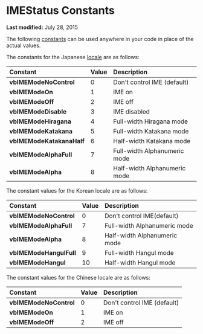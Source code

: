 
# IMEStatus Constants

 **Last modified:** July 28, 2015

The following  [constants](b8bdf64f-5920-1ae9-16d0-b26d09524a30.md) can be used anywhere in your code in place of the actual values.

The constants for the Japanese  [locale](b8bdf64f-5920-1ae9-16d0-b26d09524a30.md) are as follows:



|**Constant**|**Value**|**Description**|
|:-----|:-----|:-----|
| **vbIMEModeNoControl**|0|Don't control IME (default)|
| **vbIMEModeOn**|1|IME on|
| **vbIMEModeOff**|2|IME off|
| **vbIMEModeDisable**|3|IME disabled|
| **vbIMEModeHiragana**|4|Full-width Hiragana mode|
| **vbIMEModeKatakana**|5|Full-width Katakana mode|
| **vbIMEModeKatakanaHalf**|6|Half-width Katakana mode|
| **vbIMEModeAlphaFull**|7|Full-width Alphanumeric mode|
| **vbIMEModeAlpha**|8|Half-width Alphanumeric mode|
The constant values for the Korean locale are as follows:


|**Constant**|**Value**|**Description**|
|:-----|:-----|:-----|
| **vbIMEModeNoControl**|0|Don't control IME(default)|
| **vbIMEModeAlphaFull**|7|Full-width Alphanumeric mode|
| **vbIMEModeAlpha**|8|Half-width Alphanumeric mode|
| **vbIMEModeHangulFull**|9|Full-width Hangul mode|
| **vbIMEModeHangul**|10|Half-width Hangul mode|
The constant values for the Chinese locale are as follows:


|**Constant**|**Value**|**Description**|
|:-----|:-----|:-----|
| **vbIMEModeNoControl**|0|Don't control IME (default)|
| **vbIMEModeOn**|1|IME on|
| **vbIMEModeOff**|2|IME off|
